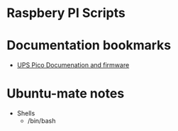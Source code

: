 # Raspbery PI Scripts

# Documentation bookmarks
- [UPS Pico Documenation and firmware](https://pimodules.com/common-updates)

# Ubuntu-mate notes
- Shells
	- /bin/bash
